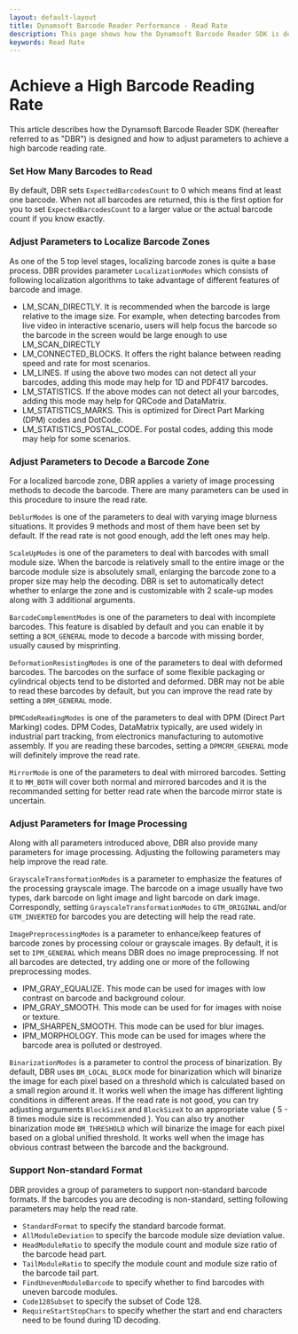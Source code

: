 ```yaml
---
layout: default-layout
title: Dynamsoft Barcode Reader Performance - Read Rate
description: This page shows how the Dynamsoft Barcode Reader SDK is designed to improve read rate
keywords: Read Rate
---
```


# Achieve a High Barcode Reading Rate

This article describes how the Dynamsoft Barcode Reader SDK (hereafter referred to as "DBR") is designed and how to adjust parameters to achieve a high barcode reading rate.

### Set How Many Barcodes to Read
By default, DBR sets `ExpectedBarcodesCount` to 0 which means find at least one barcode. When not all barcodes are returned, this is the first option for you to set `ExpectedBarcodesCount` to a larger value or the actual barcode count if you know exactly.

### Adjust Parameters to Localize Barcode Zones
As one of the 5 top level stages, localizing barcode zones is quite a base process. DBR provides parameter `LocalizationModes` which consists of following localization algorithms to take advantage of different features of barcode and image.
- LM_SCAN_DIRECTLY. It is recommended when the barcode is large relative to the image size. For example, when detecting barcodes from live video in interactive scenario, users will help focus the barcode so the barcode in the screen would be large enough to use LM_SCAN_DIRECTLY
- LM_CONNECTED_BLOCKS. It offers the right balance between reading speed and rate for most scenarios.
- LM_LINES. If using the above two modes can not detect all your barcodes, adding this mode may help for 1D and PDF417 barcodes.
- LM_STATISTICS. If the above modes can not detect all your barcodes, adding this mode may help for QRCode and DataMatrix.
- LM_STATISTICS_MARKS. This is optimized for Direct Part Marking (DPM) codes and DotCode.
- LM_STATISTICS_POSTAL_CODE. For postal codes, adding this mode may help for some scenarios.

### Adjust Parameters to Decode a Barcode Zone

For a localized barcode zone, DBR applies a variety of image processing methods to decode the barcode. There are many parameters can be used in this procedure to insure the read rate.

`DeblurModes` is one of the parameters to deal with varying image blurness situations. It provides 9 methods and most of them have been set by default. If the read rate is not good enough, add the left ones may help.

`ScaleUpModes` is one of the parameters to deal with barcodes with small module size. When the barcode is relatively small to the entire image or the barcode module size is absolutely small, enlarging the barcode zone to a proper size may help the decoding. DBR is set to automatically detect whether to enlarge the zone and is customizable with 2 scale-up modes along with 3 additional arguments.

`BarcodeComplementModes` is one of the parameters to deal with incomplete barcodes. This feature is disabled by default and you can enable it by setting a `BCM_GENERAL` mode to decode a barcode with missing border, usually caused by misprinting.

`DeformationResistingModes` is one of the parameters to deal with deformed barcodes. The barcodes on the surface of some flexible packaging or cylindrical objects tend to be distorted and deformed. DBR may not be able to read these barcodes by default, but you can improve the read rate by setting a `DRM_GENERAL` mode.

`DPMCodeReadingModes` is one of the parameters to deal with DPM (Direct Part Marking) codes. DPM Codes, DataMatrix typically, are used widely in industrial part tracking, from electronics manufacturing to automotive assembly. If you are reading these barcodes, setting a `DPMCRM_GENERAL` mode will definitely improve the read rate. 

`MirrorMode` is one of the parameters to deal with mirrored barcodes. Setting it to `MM_BOTH` will cover both normal and mirrored barcodes and it is the recommanded setting for better read rate when the barcode mirror state is uncertain.

### Adjust Parameters for Image Processing
Along with all parameters introduced above, DBR also provide many parameters for image processing. Adjusting the following parameters may help improve the read rate.

`GrayscaleTransformationModes` is a parameter to emphasize the features of the processing grayscale image. The barcode on a image usually have two types, dark barcode on light image and light barcode on dark image. Correspondly, setting `GrayscaleTransformationModes` to `GTM_ORIGINAL` and/or `GTM_INVERTED` for barcodes you are detecting will help the read rate.

`ImagePreprocessingModes` is a parameter to enhance/keep features of barcode zones by processing colour or grayscale images. By default, it is set to `IPM_GENERAL` which means DBR does no image preprocessing. If not all barcodes are detected, try adding one or more of the following preprocessing modes.
- IPM_GRAY_EQUALIZE. This mode can be used for images with low contrast on barcode and background colour.
- IPM_GRAY_SMOOTH. This mode can be used for for images with noise or texture.
- IPM_SHARPEN_SMOOTH. This mode can be used for blur images.
- IPM_MORPHOLOGY. This mode can be used for images where the barcode area is polluted or destroyed.

`BinarizationModes` is a parameter to control the process of binarization. By default, DBR uses `BM_LOCAL_BLOCK` mode for binarization which will binarize the image for each pixel based on a threshold which is calculated based on a small region around it. It works well when the image has different lighting conditions in different areas. If the read rate is not good, you can try adjusting arguments `BlockSizeX` and `BlockSizeX` to an appropriate value ( 5 - 8 times module size is recommended ). You can also try another binarization mode `BM_THRESHOLD` which will binarize the image for each pixel based on a global unified threshold. It works well when the image has obvious contrast between the barcode and the background.


### Support Non-standard Format
DBR provides a group of parameters to support non-standard barcode formats. If the barcodes you are decoding is non-standard, setting following parameters may help the read rate.

- `StandardFormat` to specify the standard barcode format.
- `AllModuleDeviation` to specify the barcode module size deviation value.
- `HeadModuleRatio` to specify the module count and module size ratio of the barcode head part.
- `TailModuleRatio` to specify the module count and module size ratio of the barcode tail part.
- `FindUnevenModuleBarcode` to specify whether to find barcodes with uneven barcode modules.
- `Code128Subset` to specify the subset of Code 128.
- `RequireStartStopChars` to specify whether the start and end characters need to be found during 1D decoding.